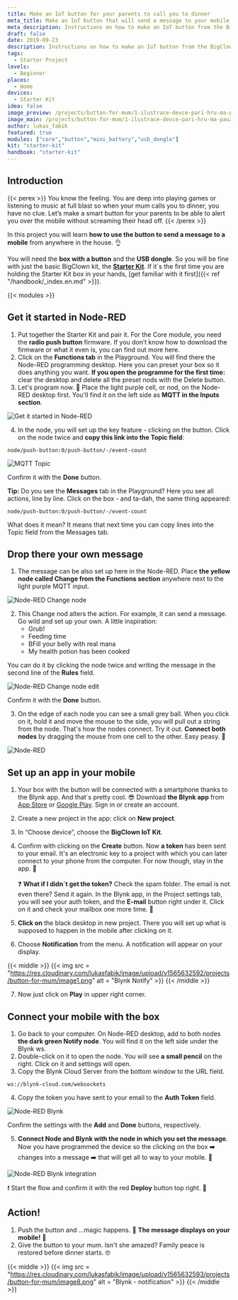 ```yaml
---
title: Make an IoT button for your parents to call you to dinner
meta_title: Make an IoT button that will send a message to your mobile
meta_description: Instructions on how to make an IoT button from the BigClown Starter Kit for your mum to call you to dinner when you are in the middle of playing games.
draft: false
date: 2019-09-23
description: Instructions on how to make an IoT button from the BigClown Starter Kit for your mum to call you to dinner when you are in the middle of playing games.
tags:
  - Starter Project
levels:
  - Beginner
places:
  - Home
devices:
  - Starter Kit
idea: false
image_preview: /projects/button-for-mum/1-ilustrace-devce-pari-hru-ma-pauzu.png
image_main: /projects/button-for-mum/1-ilustrace-devce-pari-hru-ma-pauzu.png
author: lukas_fabik
featured: true
modules: ["core","button","mini_battery","usb_dongle"]
kit: "starter-kit"
handbook: "starter-kit"
---
```


## Introduction

{{< perex >}}
You know the feeling. You are deep into playing games or listening to music at full blast so when your mum calls you to dinner, you have no clue.  Let’s make a smart button for your parents to be able to alert you over the mobile without screaming their head off.
{{< /perex >}}

In this project you will learn **how to use the button to send a message to a mobile** from anywhere in the house. 👌

You will need the **box with a button** and the **USB dongle**. So you will be fine with just the basic BigClown kit, the [**Starter Kit**](https://shop.bigclown.com/starter-kit/). If it´s the first time you are holding the Starter Kit box in your hands, [get familiar with it first]({{< ref "/handbook/_index.en.md" >}}).

{{< modules >}}

## Get it started in Node-RED

1. Put together the Starter Kit and pair it. For the Core module, you need the **radio push button** firmware. If you don’t know how to download the firmware or what it even is, you can find out more here.
2. Click on the **Functions tab** in the Playground. You will find there the Node-RED programming desktop. Here you can preset your box so it does anything you want.
**If you open the programme for the first time:** clear the desktop and delete all the preset nods with the Delete button.
3. Let's program now. 🤞 Place the light purple cell, or nod, on the Node-RED desktop first. You'll find it on the left side as **MQTT in the Inputs section**.

![Get it started in Node-RED](https://res.cloudinary.com/lukasfabik/image/upload/v1565632592/projects/button-for-mum/image3.png "Rozjeď to v Node-RED")


4. In the node, you will set up the key feature - clicking on the button. Click on the node twice and **copy this link into the Topic field**:

```
node/push-button:0/push-button/-/event-count
```

![MQTT Topic](https://res.cloudinary.com/lukasfabik/image/upload/v1565632595/projects/button-for-mum/image9.png "MQTT Topic")

Confirm it with the **Done** button.

**Tip:** Do you see the **Messages** tab in the Playground? Here you see all actions, line by line. Click on the box - and ta-dah, the same thing appeared:
```
node/push-button:0/push-button/-/event-count
```
What does it mean? It means that next time you can copy lines into the Topic field from the Messages tab.

## Drop there your own message

1. The message can be also set up here in the Node-RED. Place **the yellow node called Change from the Functions section** anywhere next to the light purple MQTT input.

![Node-RED Change node](https://res.cloudinary.com/lukasfabik/image/upload/v1565632592/projects/button-for-mum/image7.png "Node-RED Change node")

2. This Change nod alters the action. For example, it can send a message. Go wild and set up your own. A little inspiration:
	- Grub!
	- Feeding time
	- BFill your belly with real mana
	- My health potion has been cooked

You can do it by clicking the node twice and writing the message in the second line of the **Rules** field.

![Node-RED Change node edit](https://res.cloudinary.com/lukasfabik/image/upload/v1565632593/projects/button-for-mum/image5.png "Node-RED Change node edit")

Confirm it with the **Done** button.

3. On the edge of each node you can see a small grey ball. When you click on it, hold it and move the mouse to the side, you will pull out a string from the node. That's how the nodes connect.
Try it out. **Connect both nodes** by dragging the mouse from one cell to the other. Easy peasy. 🙆


![Node-RED](https://res.cloudinary.com/lukasfabik/image/upload/v1565632593/projects/button-for-mum/image6.png "Node-RED")

## Set up an app in your mobile

1. Your box with the button will be connected with a smartphone thanks to the Blynk app. And that´s pretty cool. 😎 Download **the Blynk app** from [App Store](https://apps.apple.com/us/app/blynk-iot-for-arduino-esp32/id808760481) or [Google Play](https://play.google.com/store/apps/details?id=cc.blynk&hl=en). Sign in or create an account.
2. Create a new project in the app: click on **New project**.
3. In  “Choose device”, choose the **BigClown IoT Kit**.
4. Confirm with clicking on the **Create** button. Now **a token** has been sent to your email. It's an electronic key to a project with which you can later connect to your phone from the computer.  For now though, stay in the app.  📱<br/><br/>
❓ **What if I didn´t get the token?** Check the spam folder. The email is not even there? Send it again. In the Blynk app, in the Project settings tab, you will see your auth token, and the **E-mail** button right under it. Click on it and check your mailbox one more time. 👋

5. **Click on** the black desktop in new project. There you will set up what is supposed to happen in the mobile after clicking on it.
6. Choose **Notification** from the menu. A notification will appear on your display.

{{< middle >}}
{{< img src = "https://res.cloudinary.com/lukasfabik/image/upload/v1565632592/projects/button-for-mum/image1.png" alt = "Blynk Notify" >}}
{{< /middle >}}

7. Now just click on **Play** in upper right corner.


## Connect your mobile with the box

1. Go back to your computer. On Node-RED desktop, add to both nodes **the dark green Notify node**. You will find it on the left side under the Blynk ws.
2. Double-click on it to open the node. You will see **a small pencil** on the right. Click on it and settings will open.
3. Copy the Blynk Cloud Server from the bottom window to the URL field.

```
ws://blynk-cloud.com/websockets
```

4. Copy the token you have sent to your email to the **Auth Token** field.

![Node-RED Blynk](https://res.cloudinary.com/lukasfabik/image/upload/v1565632592/projects/button-for-mum/image2.png "Node-RED Blynk")

Confirm the settings with the **Add** and **Done** buttons, respectively.

5. **Connect Node and Blynk with the node in which you set the message**. Now you have programmed the device so the clicking on the box ➡️ changes into a message ➡️ that will get all to way to your mobile. 👾

![Node-RED Blynk integration](https://res.cloudinary.com/lukasfabik/image/upload/v1565632593/projects/button-for-mum/image4.png "Node-RED Blynk integration")

❗ Start the flow and confirm it with the red **Deploy** button top right. 🚨

## Action!

1. Push the button and ...magic happens. 🎇 **The message displays on your mobile!** 🙌
2. Give the button to your mum. Isn't she amazed?  Family peace is restored before dinner starts. 🤓

{{< middle >}}
{{< img src = "https://res.cloudinary.com/lukasfabik/image/upload/v1565632593/projects/button-for-mum/image8.png" alt = "Blynk - notification" >}}
{{< /middle >}}
